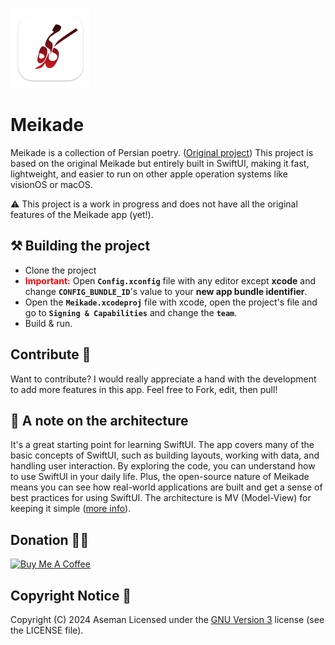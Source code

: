 ![Meikade-icon](App/Resources/Assets.xcassets/AppIcon.appiconset/128x128.png)
#  Meikade

Meikade is a collection of Persian poetry. ([Original project](https://github.com/Aseman-Land/Meikade))
This project is based on the original Meikade but entirely built in SwiftUI, making it fast, lightweight, and easier to run on other apple operation systems like visionOS or macOS.

⚠️ This project is a work in progress and does not have all the original features of the Meikade app (yet!). 



## ⚒️ Building the project

- Clone the project
- **<span style="color:red">Important:</span>** Open __`Config.xconfig`__ file with any editor except **xcode** and change __`CONFIG_BUNDLE_ID`__'s value to your **new app bundle identifier**.
- Open the __`Meikade.xcodeproj`__ file with xcode, open the project's file and go to __`Signing & Capabilities`__ and change the __`team`__.
- Build & run.



## Contribute 🧩

Want to contribute? I would really appreciate a hand with the development to add more features in this app.
Feel free to Fork, edit, then pull!



## 🧭 A note on the architecture
It's a great starting point for learning SwiftUI. The app covers many of the basic concepts of SwiftUI, such as building layouts, working with data, and handling user interaction. By exploring the code, you can understand how to use SwiftUI in your daily life. Plus, the open-source nature of Meikade means you can see how real-world applications are built and get a sense of best practices for using SwiftUI.
The architecture is MV (Model-View) for keeping it simple ([more info](https://developer.apple.com/forums/thread/699003)). 

## Donation ✌🏻

<a href="https://www.buymeacoffee.com/shalchian" target="_blank">
    <img src="https://cdn.buymeacoffee.com/buttons/v2/default-yellow.png" alt="Buy Me A Coffee" height="48" width="173">
</a>



## Copyright Notice 📝

Copyright (C) 2024 Aseman
Licensed under the [GNU Version 3](https://www.gnu.org/licenses/gpl-3.0.en.html) license (see the LICENSE file).
